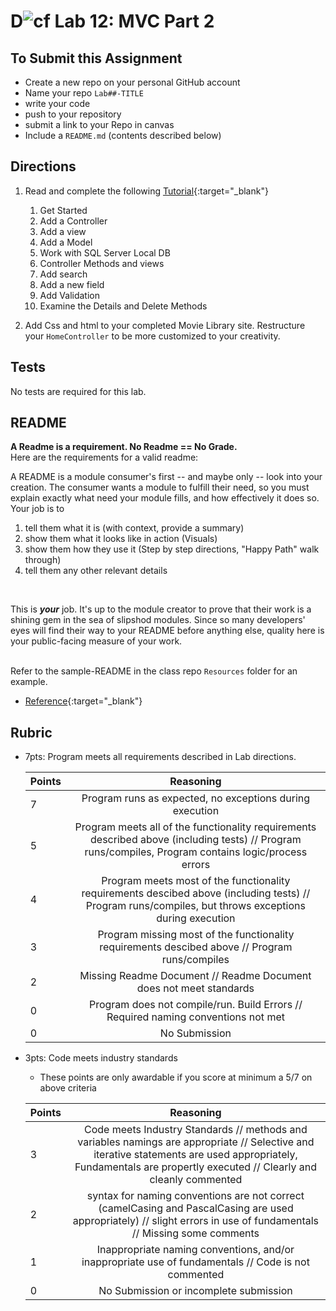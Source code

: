 D![cf](http://i.imgur.com/7v5ASc8.png) Lab 12: MVC Part 2
=====================================

## To Submit this Assignment
- Create a new repo on your personal GitHub account
- Name your repo `Lab##-TITLE`
- write your code
- push to your repository
- submit a link to your Repo in canvas
- Include a `README.md` (contents described below)

## Directions

1. Read and complete the following [Tutorial](https://docs.microsoft.com/en-us/aspnet/core/tutorials/first-mvc-app/start-mvc?tabs=aspnetcore2x){:target="_blank"} 
	1. Get Started
	1. Add a Controller
	1. Add a view
	1. Add a Model
	1. Work with SQL Server Local DB
	1. Controller Methods and views
	1. Add search
	1. Add a new field
	1. Add Validation
	1. Examine the Details and Delete Methods

1. Add Css and html to your completed Movie Library site. Restructure your `HomeController` to be more customized to your creativity.

## Tests
No tests are required for this lab. 

## README

**A Readme is a requirement. No Readme == No Grade.** <br /> 
Here are the requirements for a valid readme: <br />

A README is a module consumer's first -- and maybe only -- look into your creation. The consumer wants a module to fulfill their need, so you must explain exactly what need your module fills, and how effectively it does so.
<br />
Your job is to

1. tell them what it is (with context, provide a summary)
2. show them what it looks like in action (Visuals)
3. show them how they use it (Step by step directions, "Happy Path" walk through)
4. tell them any other relevant details
<br />

This is ***your*** job. It's up to the module creator to prove that their work is a shining gem in the sea of slipshod modules. Since so many developers' eyes will find their way to your README before anything else, quality here is your public-facing measure of your work.

<br /> Refer to the sample-README in the class repo `Resources` folder for an example. 
- [Reference](https://github.com/noffle/art-of-readme){:target="_blank"} 

## Rubric
- 7pts: Program meets all requirements described in Lab directions.

	Points  | Reasoning | 
	 ------------ | :-----------: | 
	7       | Program runs as expected, no exceptions during execution |
	5       | Program meets all of the  functionality requirements described above (including tests) // Program runs/compiles, Program contains logic/process errors|
	4       | Program meets most of the functionality requirements descibed above (including tests)  // Program runs/compiles, but throws exceptions during execution |
	3       | Program missing most of the functionality requirements descibed above // Program runs/compiles |
	2       | Missing Readme Document // Readme Document does not meet standards |
	0       | Program does not compile/run. Build Errors // Required naming conventions not met |
	0       | No Submission |

- 3pts: Code meets industry standards
	- These points are only awardable if you score at minimum a 5/7 on above criteria

	Points  | Reasoning | 
	 ------------ | :-----------: | 
	3       | Code meets Industry Standards // methods and variables namings are appropriate // Selective and iterative statements are used appropriately, Fundamentals are propertly executed // Clearly and cleanly commented |
	2       | syntax for naming conventions are not correct (camelCasing and PascalCasing are used appropriately) // slight errors in use of fundamentals // Missing some comments |
	1       | Inappropriate naming conventions, and/or inappropriate use of fundamentals // Code is not commented  |
	0       | No Submission or incomplete submission |

